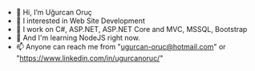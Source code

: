 - 👋 Hi, I’m Uğurcan Oruç
- 👀 I interested in Web Site Development
- 🌱 I work on C#, ASP.NET, ASP.NET Core and MVC, MSSQL, Bootstrap
- 🌱 And I'm learning NodeJS right now.
- 📫 Anyone can reach me from "ugurcan-oruc@hotmail.com" or "https://www.linkedin.com/in/ugurcanoruc/"

